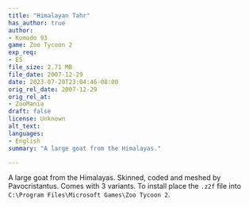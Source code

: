 ```yaml
---
title: "Himalayan Tahr"
has_author: true
author: 
- Komodo 93
game: Zoo Tycoon 2
exp_req: 
- ES
file_size: 2.71 MB
file_date: 2007-12-29
date: 2023-07-20T23:04:46-08:00
orig_rel_date: 2007-12-29
orig_rel_at: 
- ZooMania
draft: false
license: Unknown
alt_text: 
languages:
- English
summary: "A large goat from the Himalayas."

---
```


A large goat from the Himalayas. Skinned, coded and meshed by Pavocristantus.  Comes with 3 variants. To install place the `.z2f` file into `C:\Program Files\Microsoft Games\Zoo Tycoon 2`.
